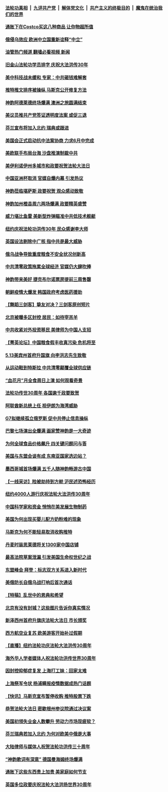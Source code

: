 ####  [法轮功真相](../../../../basic/blob/master/README.md?t=05161201) &nbsp;|&nbsp; [九评共产党](../../../../9ping.md/blob/master/README.md?t=05161201) &nbsp;|&nbsp; [解体党文化](../../../../jtdwh.md/blob/master/README.md?t=05161201)  &nbsp;|&nbsp; [共产主义的终极目的](../../../../gczydzjmd.md/blob/master/README.md?t=05161201) &nbsp;|&nbsp; [魔鬼在统治我们的世界](../../../../mgztzwmdsj.md/blob/master/README.md?t=05161201) 

#### [通胀下在Costco买这八种商品 让你物超所值](../pages/nf4514/n13733702.md?t=05161201) 

#### [俄侵乌效应 欧洲中立国重新诠释“中立”](../pages/nf4514/n13737941.md?t=05161201) 

#### [油管热门频道 翻墙必看视频 新闻](http://45.76.130.85:81/youtube.html?05161201)

#### [旧金山法轮功学员排字 庆祝大法洪传30年](../pages/nf4514/n13737229.md?t=05161201) 

#### [美中科技战未缓和 专家：中共砸钱难解套](../pages/nf4514/n13737767.md?t=05161201) 

#### [推特推文排序被操纵 马斯克公开修复方法](../pages/nf4514/n13737800.md?t=05161201) 

#### [神韵阿德莱德终场爆满 澳洲之旅圆满结束](../pages/nf4514/n13737842.md?t=05161201) 

#### [美议员推共产党签证透明度法案 或促三退](../pages/nf4514/n13737821.md?t=05161201) 

#### [芬兰宣布将加入北约 瑞典或跟进](../pages/nf4514/n13737706.md?t=05161201) 

#### [美国会正式启动抗中法案协商 力求6月中完成](../pages/nf4514/n13737740.md?t=05161201) 

#### [美欧联手布局台海 沙盘推演制裁中共](../pages/nf4514/n13731643.md?t=05161201) 

#### [美伊利诺伊州多城市和政要祝贺法轮大法日](../pages/nf4514/n13737149.md?t=05161201) 

#### [中国亚洲杯取消 官媒自爆内幕 引发热议](../pages/nf4514/n13737653.md?t=05161201) 

#### [神韵莅临堪萨斯 政要祝贺 观众感动致敬](../pages/nf4514/n13737708.md?t=05161201) 

#### [神韵加州橙县周六两场爆满 政要精英盛赞](../pages/nf4514/n13737396.md?t=05161201) 

#### [威力堪比鱼雷 美新型炸弹瞄准中共低技术舰艇](../pages/nf4514/n13730798.md?t=05161201) 

#### [纽约庆祝法轮功洪传30年 民众感谢李大师](../pages/nf4514/n13736244.md?t=05161201) 

#### [英国设法剔除中广核 指中共是最大威胁](../pages/nf4514/n13737324.md?t=05161201) 

#### [俄乌战争导致重度粮食不安全状况创新高](../pages/nf4514/n13737297.md?t=05161201) 

#### [中共清零政策拖累全球经济 官媒仍大肆吹捧](../pages/nf4514/n13737257.md?t=05161201) 

#### [神韵带来美好 捷克布尔诺票房提前三周售罄](../pages/nf4514/n13737313.md?t=05161201) 

#### [朝鲜疫情大爆发 韩国政府考虑医药援助](../pages/nf4514/n13737201.md?t=05161201) 

#### [【舞蹈三剑客】挚友对决？三剑客原创短片](../pages/nf4514/n13737104.md?t=05161201) 

#### [北京被曝多区封控 居民：如待宰羔羊](../pages/nf4514/n13735980.md?t=05161201) 

#### [中共收紧对外投资移民 美律师为中国人支招](../pages/nf4514/n13736415.md?t=05161201) 

#### [【菁英论坛】中国粮食假丰收真污染 危机将至](../pages/nf4514/n13736862.md?t=05161201) 

#### [5.13美宾州首府升国旗 向李洪志先生致敬](../pages/nf4514/n13737058.md?t=05161201) 

#### [从运动鞋到特斯拉 中共清零颠覆全球供应链](../pages/nf4514/n13736996.md?t=05161201) 

#### [“血花月”月全食周日上演 如何观看奇景](../pages/nf4514/n13736911.md?t=05161201) 

#### [法轮功传世30周年 各国逾千政要致贺](../pages/nf4514/n13735828.md?t=05161201) 

#### [阿联酋新总统上任 视伊朗为海湾威胁](../pages/nf4514/n13736863.md?t=05161201) 

#### [G7拟继续孤立俄罗斯 促中共停止信息操纵](../pages/nf4514/n13736875.md?t=05161201) 

#### [巴黎七场演出全爆满 画家赞神韵是一大奇迹](../pages/nf4514/n13736534.md?t=05161201) 

#### [为何全球食品价格飙升 四关键问题问与答](../pages/nf4514/n13735978.md?t=05161201) 

#### [美国与东盟会谈有成 东南亚国家选边站？](../pages/nf4514/n13736496.md?t=05161201) 

#### [墨西哥城首场爆满 五千人随神韵畅游古中国](../pages/nf4514/n13736814.md?t=05161201) 

#### [【一线采访】险被劫持到方舱 沪民述恐怖经历](../pages/nf4514/n13735476.md?t=05161201) 

#### [纽约4000人游行庆祝法轮大法洪传30周年](../pages/nf4514/n13735001.md?t=05161201) 

#### [中国科学家和资金 悄悄在美发展生物制药](../pages/nf4514/n13736311.md?t=05161201) 

#### [美国为何出现买婴儿配方奶粉难的现象](../pages/nf4514/n13735967.md?t=05161201) 

#### [马斯克为何不能轻易取消收购推特](../pages/nf4514/n13736176.md?t=05161201) 

#### [丹麦时装思莱德将关1300家中国店铺](../pages/nf4514/n13736064.md?t=05161201) 

#### [最高法院草案泄漏 引发美国生命权世纪之战](../pages/nf4514/n13733287.md?t=05161201) 

#### [东盟峰会 拜登：标志双方关系进入新时代](../pages/nf4514/n13735984.md?t=05161201) 

#### [美俄防长自俄乌战打响后首次通话](../pages/nf4514/n13735971.md?t=05161201) 

#### [【特稿】乱世中的恩典和希望](../pages/nf4514/n13734687.md?t=05161201) 

#### [北京有没有封城？这些图片告诉你真实情况](../pages/nf4514/n13735934.md?t=05161201) 

#### [新泽西州首府升旗庆法轮大法日 市长颁奖](../pages/nf4514/n13735059.md?t=05161201) 

#### [西方航空业复苏 欧美游客开始补过假期](../pages/nf4514/n13735890.md?t=05161201) 

#### [【直播】纽约法轮功庆法轮大法洪传30周年](../pages/nf4514/n13731491.md?t=05161201) 

#### [海外华人学者媒体人祝法轮功洪传世界30周年](../pages/nf4514/n13735835.md?t=05161201) 

#### [因封控抑郁症复发 上海打工妹：回家太难](../pages/nf4514/n13735860.md?t=05161201) 

#### [上海祭军令状 杨浦瞒报疫情数据成热门话题](../pages/nf4514/n13735363.md?t=05161201) 

#### [【快讯】马斯克宣布暂停收购 推特股票下跌](../pages/nf4514/n13735724.md?t=05161201) 

#### [恭贺法轮大法日 密歇根州参议院通过决议案](../pages/nf4514/n13735241.md?t=05161201) 

#### [美国初领失业金人数攀升 劳动力市场现疲软？](../pages/nf4514/n13735138.md?t=05161201) 

#### [芬兰瑞典若加入北约 为何对欧美中俄是大事](../pages/nf4514/n13734971.md?t=05161201) 

#### [大陆律师与媒体人祝贺法轮功洪传三十周年](../pages/nf4514/n13735062.md?t=05161201) 

#### [“神韵歌词有深意” 德国曼海姆终场爆满](../pages/nf4514/n13735203.md?t=05161201) 

#### [通胀下这些东西贵上加贵 美家庭如何节支](../pages/nf4514/n13734745.md?t=05161201) 

#### [英国多位政要庆祝法轮大法洪扬世界30周年](../pages/nf4514/n13734739.md?t=05161201) 

<img src='http://gfw-breaker.win/goodnews/indexes/nf4514.md' width='0px' height='0px'/>
